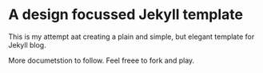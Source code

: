 # A design focussed Jekyll template
This is my attempt aat creating a plain and simple, but elegant template for Jekyll blog.

More documetstion to follow. Feel freee to fork and play.